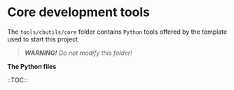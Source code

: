 Core development tools
======================

The `tools/cbutils/core` folder contains `Python` tools offered by the template used to start this project.

> ***WARNING!*** *Do not modify this folder!*


**The Python files**

::TOC::
